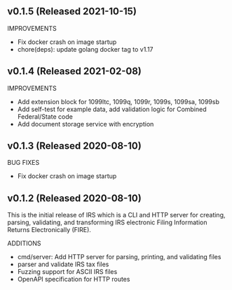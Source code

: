 ## v0.1.5 (Released 2021-10-15)

IMPROVEMENTS

- Fix docker crash on image startup
- chore(deps): update golang docker tag to v1.17

## v0.1.4 (Released 2021-02-08)

IMPROVEMENTS

- Add extension block for 1099ltc, 1099q, 1099r, 1099s, 1099sa, 1099sb
- Add self-test for example data, add validation logic for Combined Federal/State code
- Add document storage service with encryption

## v0.1.3 (Released 2020-08-10)

BUG FIXES

- Fix docker crash on image startup

## v0.1.2 (Released 2020-08-10)

This is the initial release of IRS which is a  CLI and HTTP server for creating, parsing, validating, and transforming IRS electronic Filing Information Returns Electronically (FIRE).

ADDITIONS

- cmd/server: Add HTTP server for parsing, printing, and validating files
- parser and validate IRS tax files
- Fuzzing support for ASCII IRS files
- OpenAPI specification for HTTP routes
